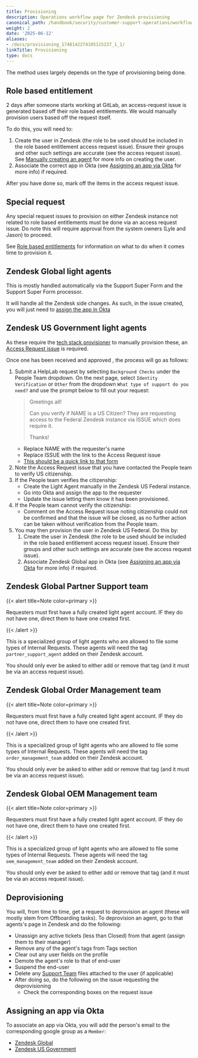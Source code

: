 ```yaml
---
title: Provisioning
description: Operations workflow page for Zendesk provisioning
canonical_path: /handbook/security/customer-support-operations/workflows/zendesk/provisioning
weight: 2
date: '2025-06-12'
aliases:
- /docs/provisioning_1748142274195115237_1_1/
linkTitle: Provisioning
type: docs
---
```


The method uses largely depends on the type of provisioning being done.

## Role based entitlement

2 days after someone starts working at GitLab, an access-request issue is generated based off their role based entitlements. We would manually provision users based off the request itself.

To do this, you will need to:

1. Create the user in Zendesk (the role to be used should be included in the role based entitlement access request issue). Ensure their groups and other such settings are accurate (see the access request issue). See [Manually creating an agent](../../docs/zendesk/agents#manually-creating-an-agent) for more info on creating the user.
1. Associate the correct app in Okta (see [Assigning an app via Okta](#assigning-an-app-via-okta) for more info) if required.

After you have done so, mark off the items in the access request issue.

## Special request

Any special request issues to provision on either Zendesk instance not related to role based entitlements must be done via an access request issue. Do note this will require approval from the system owners (Lyle and Jason) to proceed.

See [Role based entitlements](#role-based-entitlement) for information on what to do when it comes time to provision it.

## Zendesk Global light agents

This is mostly handled automatically via the Support Super Form and the Support Super Form processor.

It will handle all the Zendesk side changes. As such, in the issue created, you will just need to [assign the app in Okta](#assigning-an-app-via-okta)

## Zendesk US Government light agents

As these require the [tech stack provisioner](https://gitlab.com/gitlab-com/www-gitlab-com/-/blob/master/data/tech_stack.yml) to manually provision these, an [Access Request issue](https://gitlab.com/gitlab-com/team-member-epics/access-requests/-/issues/new) is required.

Once one has been received and approved , the process will go as follows:

1. Submit a HelpLab request by selecting `Background Checks` under the People Team dropdown. On the next page, select `Identity Verification` or `Other` from the dropdown `What type of support do you need?` and use the prompt below to fill out your request:
   > Greetings all!
   >
   > Can you verify if NAME is a US Citizen? They are requesting access to the Federal Zendesk instance via ISSUE which does require it.
   >
   > Thanks!
   - Replace NAME with the requester's name
   - Replace ISSUE with the link to the Access Request issue
   - [This should be a quick link to that form](https://helplab.gitlab.systems/esc?id=sc_cat_item&sys_id=3641564f47977550dff2c5a4f16d4326)
1. Note the Access Request issue that you have contacted the People team to verify US citizenship.
1. If the People team verifies the citizenship:
   - Create the Light Agent manually in the Zendesk US Federal instance.
   - Go into Okta and assign the app to the requester
   - Update the issue letting them know it has been provisioned.
1. If the People team cannot verify the citizenship:
   - Comment on the Access Request issue noting citizenship could not be confirmed and that the issue will be closed, as no further action can be taken without verification from the People team.
1. You may then provision the user in Zendesk US Federal. Do this by:
   1. Create the user in Zendesk (the role to be used should be included in the role based entitlement access request issue). Ensure their groups and other such settings are accurate (see the access request issue).
   1. Associate Zendesk Global app in Okta (see [Assigning an app via Okta](#assigning-an-app-via-okta) for more info) if required.

## Zendesk Global Partner Support team

{{< alert title=Note color=primary >}}

Requesters must first have a fully created light agent account. IF they do not have one, direct them to have one created first.

{{< /alert >}}

This is a specialized group of light agents who are allowed to file some types of Internal Requests. These agents will need the tag `partner_support_agent` added on their Zendesk account.

You should only ever be asked to either add or remove that tag (and it must be via an access request issue).

## Zendesk Global Order Management team

{{< alert title=Note color=primary >}}

Requesters must first have a fully created light agent account. IF they do not have one, direct them to have one created first.

{{< /alert >}}

This is a specialized group of light agents who are allowed to file some types of Internal Requests. These agents will need the tag `order_management_team` added on their Zendesk account.

You should only ever be asked to either add or remove that tag (and it must be via an access request issue).

## Zendesk Global OEM Management team

{{< alert title=Note color=primary >}}

Requesters must first have a fully created light agent account. IF they do not have one, direct them to have one created first.

{{< /alert >}}

This is a specialized group of light agents who are allowed to file some types of Internal Requests. These agents will need the tag `oem_management_team` added on their Zendesk account.

You should only ever be asked to either add or remove that tag (and it must be via an access request issue).

## Deprovisioning

You will, from time to time, get a request to deprovision an agent (these will mostly stem from Offboarding tasks). To deprovision an agent, go to that agents's page in Zendesk and do the following:

- Unassign any active tickets (less than Closed) from that agent (assign them to their manager)
- Remove any of the agent's tags from Tags section
- Clear out any user fields on the profile
- Demote the agent's role to that of end-user
- Suspend the end-user
- Delete any [Support Team](https://gitlab.com/gitlab-support-readiness/support-team) files attached to the user (if applicable)
- After doing so, do the following on the issue requesting the deprovisioning
  - Check the corresponding boxes on the request issue

## Assigning an app via Okta

To associate an app via Okta, you will add the person's email to the corresponding google group as a `Member`:

- [Zendesk Global](https://groups.google.com/a/gitlab.com/g/okta-zendeskglobal-users/members)
- [Zendesk US Government](https://groups.google.com/a/gitlab.com/g/okta-zendeskfederal-users/members)
